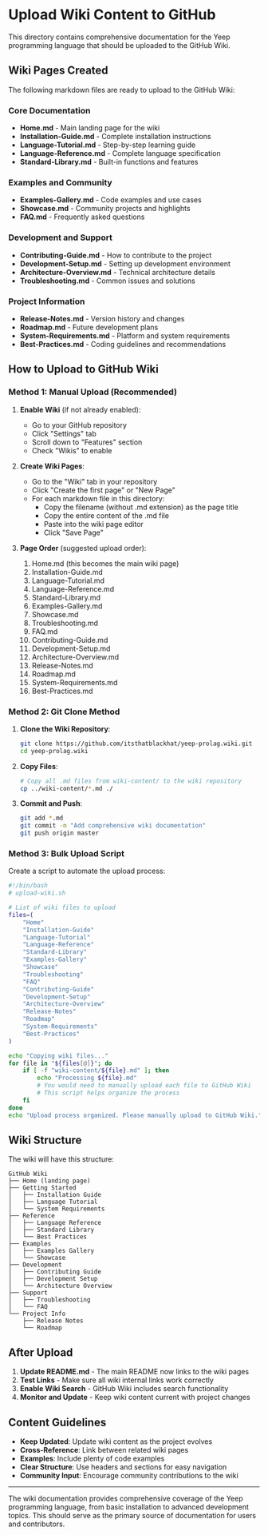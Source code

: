 # Upload Wiki Content to GitHub

This directory contains comprehensive documentation for the Yeep programming language that should be uploaded to the GitHub Wiki.

## Wiki Pages Created

The following markdown files are ready to upload to the GitHub Wiki:

### Core Documentation
- **Home.md** - Main landing page for the wiki
- **Installation-Guide.md** - Complete installation instructions
- **Language-Tutorial.md** - Step-by-step learning guide
- **Language-Reference.md** - Complete language specification
- **Standard-Library.md** - Built-in functions and features

### Examples and Community
- **Examples-Gallery.md** - Code examples and use cases
- **Showcase.md** - Community projects and highlights
- **FAQ.md** - Frequently asked questions

### Development and Support
- **Contributing-Guide.md** - How to contribute to the project
- **Development-Setup.md** - Setting up development environment
- **Architecture-Overview.md** - Technical architecture details
- **Troubleshooting.md** - Common issues and solutions

### Project Information
- **Release-Notes.md** - Version history and changes
- **Roadmap.md** - Future development plans
- **System-Requirements.md** - Platform and system requirements
- **Best-Practices.md** - Coding guidelines and recommendations

## How to Upload to GitHub Wiki

### Method 1: Manual Upload (Recommended)

1. **Enable Wiki** (if not already enabled):
   - Go to your GitHub repository
   - Click "Settings" tab
   - Scroll down to "Features" section
   - Check "Wikis" to enable

2. **Create Wiki Pages**:
   - Go to the "Wiki" tab in your repository
   - Click "Create the first page" or "New Page"
   - For each markdown file in this directory:
     - Copy the filename (without .md extension) as the page title
     - Copy the entire content of the .md file
     - Paste into the wiki page editor
     - Click "Save Page"

3. **Page Order** (suggested upload order):
   1. Home.md (this becomes the main wiki page)
   2. Installation-Guide.md
   3. Language-Tutorial.md
   4. Language-Reference.md
   5. Standard-Library.md
   6. Examples-Gallery.md
   7. Showcase.md
   8. Troubleshooting.md
   9. FAQ.md
   10. Contributing-Guide.md
   11. Development-Setup.md
   12. Architecture-Overview.md
   13. Release-Notes.md
   14. Roadmap.md
   15. System-Requirements.md
   16. Best-Practices.md

### Method 2: Git Clone Method

1. **Clone the Wiki Repository**:
   ```bash
   git clone https://github.com/itsthatblackhat/yeep-prolag.wiki.git
   cd yeep-prolag.wiki
   ```

2. **Copy Files**:
   ```bash
   # Copy all .md files from wiki-content/ to the wiki repository
   cp ../wiki-content/*.md ./
   ```

3. **Commit and Push**:
   ```bash
   git add *.md
   git commit -m "Add comprehensive wiki documentation"
   git push origin master
   ```

### Method 3: Bulk Upload Script

Create a script to automate the upload process:

```bash
#!/bin/bash
# upload-wiki.sh

# List of wiki files to upload
files=(
    "Home"
    "Installation-Guide"
    "Language-Tutorial"
    "Language-Reference"
    "Standard-Library"
    "Examples-Gallery"
    "Showcase"
    "Troubleshooting"
    "FAQ"
    "Contributing-Guide"
    "Development-Setup"
    "Architecture-Overview"
    "Release-Notes"
    "Roadmap"
    "System-Requirements"
    "Best-Practices"
)

echo "Copying wiki files..."
for file in "${files[@]}"; do
    if [ -f "wiki-content/${file}.md" ]; then
        echo "Processing ${file}.md"
        # You would need to manually upload each file to GitHub Wiki
        # This script helps organize the process
    fi
done
echo "Upload process organized. Please manually upload to GitHub Wiki."
```

## Wiki Structure

The wiki will have this structure:

```
GitHub Wiki
├── Home (landing page)
├── Getting Started
│   ├── Installation Guide
│   ├── Language Tutorial
│   └── System Requirements
├── Reference
│   ├── Language Reference
│   ├── Standard Library
│   └── Best Practices
├── Examples
│   ├── Examples Gallery
│   └── Showcase
├── Development
│   ├── Contributing Guide
│   ├── Development Setup
│   └── Architecture Overview
├── Support
│   ├── Troubleshooting
│   └── FAQ
└── Project Info
    ├── Release Notes
    └── Roadmap
```

## After Upload

1. **Update README.md** - The main README now links to the wiki pages
2. **Test Links** - Make sure all wiki internal links work correctly
3. **Enable Wiki Search** - GitHub Wiki includes search functionality
4. **Monitor and Update** - Keep wiki content current with project changes

## Content Guidelines

- **Keep Updated**: Update wiki content as the project evolves
- **Cross-Reference**: Link between related wiki pages
- **Examples**: Include plenty of code examples
- **Clear Structure**: Use headers and sections for easy navigation
- **Community Input**: Encourage community contributions to the wiki

---

The wiki documentation provides comprehensive coverage of the Yeep programming language, from basic installation to advanced development topics. This should serve as the primary source of documentation for users and contributors.
